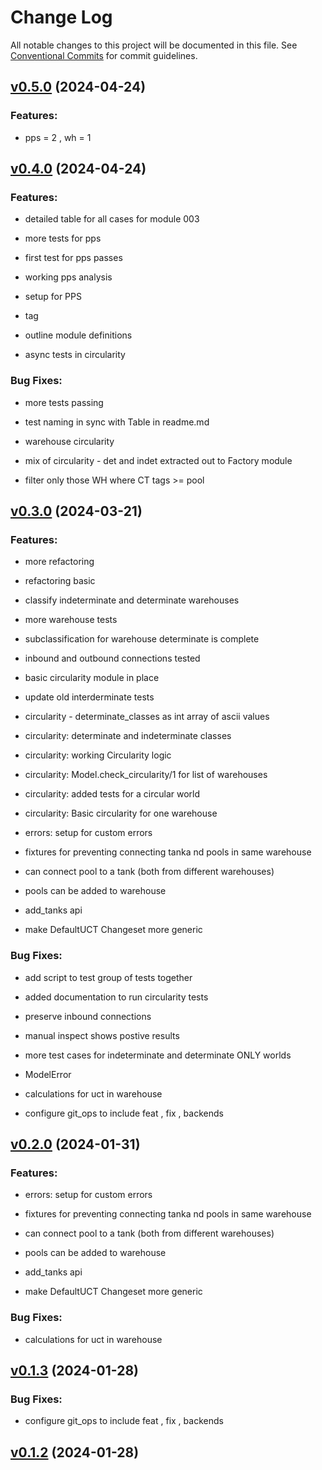 # Change Log

All notable changes to this project will be documented in this file.
See [Conventional Commits](https://conventionalcommits.org) for commit guidelines.

<!-- changelog -->

## [v0.5.0](https://github.com/TwistingTwists/fluid/compare/v0.4.0...v0.5.0) (2024-04-24)




### Features:

* pps = 2 , wh = 1

## [v0.4.0](https://github.com/TwistingTwists/fluid/compare/v0.3.0...v0.4.0) (2024-04-24)




### Features:

* detailed table for all cases for module 003

* more tests for pps

* first test for pps passes

* working pps analysis

* setup for PPS

* tag

* outline module definitions

* async tests in circularity

### Bug Fixes:

* more tests passing

* test naming in sync with Table in readme.md

* warehouse circularity

* mix of circularity - det and indet extracted out to Factory module

* filter only those WH where CT tags >= pool

## [v0.3.0](https://github.com/TwistingTwists/fluid/compare/v0.2.0...v0.3.0) (2024-03-21)




### Features:

* more refactoring

* refactoring basic

* classify indeterminate and determinate warehouses

* more warehouse tests

* subclassification for warehouse determinate is complete

* inbound and outbound connections tested

* basic circularity module in place

* update old interderminate tests

* circularity - determinate_classes as int array of ascii values

* circularity: determinate and indeterminate classes

* circularity: working Circularity logic

* circularity: Model.check_circularity/1 for list of warehouses

* circularity: added tests for a circular world

* circularity: Basic circularity for one warehouse

* errors: setup for custom errors

* fixtures for preventing connecting tanka nd pools in same warehouse

* can connect pool to a tank (both from different warehouses)

* pools can be added to warehouse

* add_tanks api

* make DefaultUCT Changeset more generic

### Bug Fixes:

* add script to test group of tests together

* added documentation to run circularity tests

* preserve inbound connections

* manual inspect shows postive results

* more test cases for indeterminate and determinate ONLY worlds

* ModelError

* calculations for uct in warehouse

* configure git_ops to include feat , fix , backends

## [v0.2.0](https://github.com/TwistingTwists/fluid/compare/v0.1.3...v0.2.0) (2024-01-31)




### Features:

* errors: setup for custom errors

* fixtures for preventing connecting tanka nd pools in same warehouse

* can connect pool to a tank (both from different warehouses)

* pools can be added to warehouse

* add_tanks api

* make DefaultUCT Changeset more generic

### Bug Fixes:

* calculations for uct in warehouse

## [v0.1.3](https://github.com/TwistingTwists/fluid/compare/v0.1.2...v0.1.3) (2024-01-28)




### Bug Fixes:

* configure git_ops to include feat , fix , backends

## [v0.1.2](https://github.com/TwistingTwists/fluid/compare/v0.1.2...v0.1.2) (2024-01-28)
